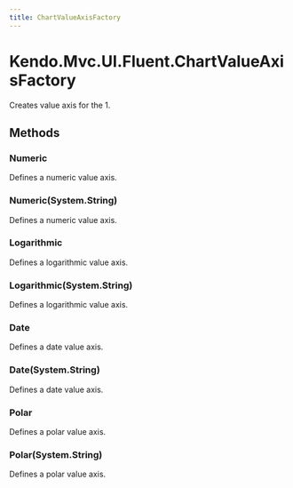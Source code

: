 ```yaml
---
title: ChartValueAxisFactory
---
```


# Kendo.Mvc.UI.Fluent.ChartValueAxisFactory
Creates value axis for the 1.




## Methods


### Numeric
Defines a numeric value axis.





### Numeric(System.String)
Defines a numeric value axis.





### Logarithmic
Defines a logarithmic value axis.





### Logarithmic(System.String)
Defines a logarithmic value axis.





### Date
Defines a date value axis.





### Date(System.String)
Defines a date value axis.





### Polar
Defines a polar value axis.





### Polar(System.String)
Defines a polar value axis.






